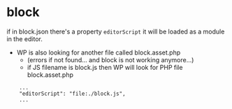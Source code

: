 # block 

if in block.json there's a property `editorScript` it will be loaded as a module in the editor.
* WP is also looking for another file called block.asset.php
  * (errors if not found... and block is not working anymore...)
  * if JS filename is block.js then WP will look for PHP file block.asset.php
```
    ...
    "editorScript": "file:./block.js",
    ...
```